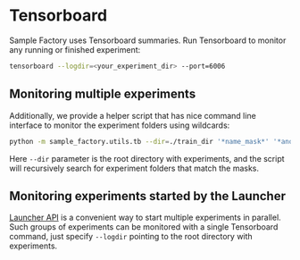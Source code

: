 # Tensorboard

Sample Factory uses Tensorboard summaries.
Run Tensorboard to monitor any running or finished experiment:

```bash
tensorboard --logdir=<your_experiment_dir> --port=6006
```

## Monitoring multiple experiments

Additionally, we provide a helper script that has nice command line interface to monitor the experiment folders using wildcards:

```bash
python -m sample_factory.utils.tb --dir=./train_dir '*name_mask*' '*another*mask*'
```

Here `--dir` parameter is the root directory with experiments, and the script will recursively search for experiment folders that match the masks.

## Monitoring experiments started by the Launcher

[Launcher API](../04-experiments/experiment-launcher.md) is a convenient way to start multiple experiments in parallel.
Such groups of experiments can be monitored with a single Tensorboard command, just specify `--logdir` pointing to the root directory with experiments.
